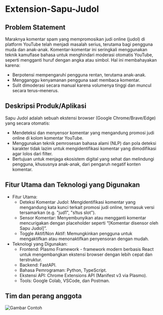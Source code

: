 # Extension-Sapu-Judol

## Problem Statement
Maraknya komentar spam yang mempromosikan judi online (judol) di platform YouTube telah menjadi masalah serius, terutama bagi pengguna muda dan anak-anak. Komentar-komentar ini seringkali menggunakan teknik kamuflase bahasa untuk menghindari moderasi otomatis YouTube, seperti mengganti huruf dengan angka atau simbol. Hal ini membahayakan karena:
- Berpotensi mempengaruhi pengguna rentan, terutama anak-anak.
- Mengganggu kenyamanan pengguna saat membaca komentar.
- Sulit dimoderasi secara manual karena volumenya tinggi dan muncul secara terus–menerus.

## Deskripsi Produk/Aplikasi
Sapu Judol adalah sebuah ekstensi browser (Google Chrome/Brave/Edge) yang secara otomatis:
- Mendeteksi dan menyensor komentar yang mengandung promosi judi online di kolom komentar YouTube.
- Menggunakan teknik pemrosesan bahasa alami (NLP) dan pola deteksi karakter tidak lazim untuk mengidentifikasi komentar yang dimodifikasi agar lolos dari filter.
- Bertujuan untuk menjaga ekosistem digital yang sehat dan melindungi pengguna, khususnya anak-anak, dari pengaruh negatif konten komentar.

## Fitur Utama dan Teknologi yang Digunakan
- Fitur Utama:
  - Deteksi Komentar Judol: Mengidentifikasi komentar yang mengandung kata kunci terkait promosi judi online, termasuk versi tersamarkan (e.g. "jud1", "s!tus slot").
  - Sensor Komentar: Menyembunyikan atau mengganti komentar mencurigakan dengan placeholder seperti “[Komentar disensor oleh Sapu Judol]”.
  - Toggle Aktif/Non Aktif: Memungkinkan pengguna untuk mengaktifkan atau menonaktifkan penyensoran dengan mudah.
- Teknologi yang Digunakan:
  - Frontend: Plasmo Framework - framework modern berbasis React untuk mengembangkan ekstensi browser dengan lebih cepat dan terstruktur.
  - Backend: FastAPI. 
  - Bahasa Pemrograman: Python, TypeScript.
  - Ekstensi API: Chrome Extensions API (Manifest v3 via Plasmo).
  - Tools: Google Colab, VSCode, dan Postman.
 
## Tim dan perang anggota
![Gambar Contoh](https://via.placeholder.com/150)
